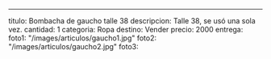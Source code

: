 ---
titulo: Bombacha de gaucho talle 38
descripcion: Talle 38, se usó una sola vez.
cantidad: 1
categoria: Ropa
destino: Vender
precio: 2000
entrega: 
foto1: "/images/articulos/gaucho1.jpg"
foto2: "/images/articulos/gaucho2.jpg"
foto3: 
